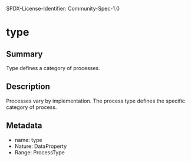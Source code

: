 SPDX-License-Identifier: Community-Spec-1.0

# type

## Summary

Type defines a category of processes.

## Description

Processes vary by implementation. The process type defines the specific category of process.

## Metadata

- name: type
- Nature: DataProperty
- Range: ProcessType
